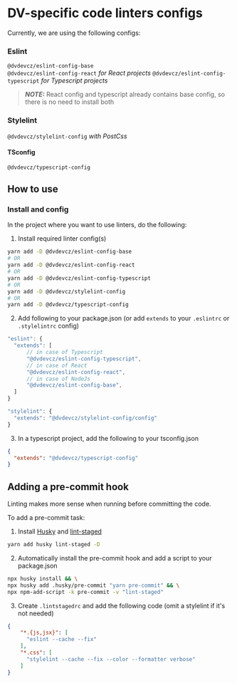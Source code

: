 # DV-specific code linters configs
Currently, we are using the following configs:

### Eslint
`@dvdevcz/eslint-config-base`  
`@dvdevcz/eslint-config-react` *for React projects*
`@dvdevcz/eslint-config-typescript` *for Typescript projects*
> **_NOTE:_**  React config and typescript already contains base config, so there is no need to install both

### Stylelint
`@dvdevcz/stylelint-config` *with PostCss*

#### TSconfig
`@dvdevcz/typescript-config`

## How to use

### Install and config
In the project where you want to use linters, do the following:

1. Install required linter config(s)
```sh
yarn add -D @dvdevcz/eslint-config-base
# OR
yarn add -D @dvdevcz/eslint-config-react
# OR
yarn add -D @dvdevcz/eslint-config-typescript
# OR
yarn add -D @dvdevcz/stylelint-config
# OR
yarn add -D @dvdevcz/typescript-config
```

2. Add following to your package.json (or add `extends` to your `.eslintrc` or `.stylelintrc` config)
```js
"eslint": {
  "extends": [
      // in case of Typescript
      "@dvdevcz/eslint-config-typescript",
      // in case of React
      "@dvdevcz/eslint-config-react",
      // in case of NodeJs
      "@dvdevcz/eslint-config-base",
  ]
}
```
```js
"stylelint": {
  "extends": "@dvdevcz/stylelint-config/config"
}
```
3. In a typescript project, add the following to your tsconfig.json
```json
{
  "extends": "@dvdevcz/typescript-config"
}

```
## Adding a pre-commit hook

Linting makes more sense when running before committing the code.

To add a pre-commit task:

1. Install [Husky](https://typicode.github.io/husky/#/) and [lint-staged]()
```sh
yarn add husky lint-staged -D
```

2. Automatically install the pre-commit hook and add a script to your package.json
```sh
npx husky install && \
npx husky add .husky/pre-commit "yarn pre-commit" && \
npx npm-add-script -k pre-commit -v "lint-staged"
```

3. Create `.lintstagedrc` and add the following code (omit a stylelint if it's not needed)
```json
{
    "*.{js,jsx}": [
      "eslint --cache --fix"
    ],
    "*.css": [
      "stylelint --cache --fix --color --formatter verbose"
    ]
}

```

